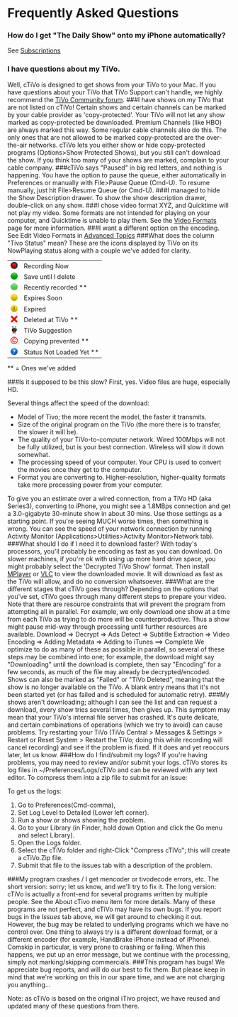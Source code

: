 # Frequently Asked Questions

### How do I get "The Daily Show" onto my iPhone automatically?  
See [Subscriptions]()
### I have questions about my TiVo.  
Well, cTiVo is designed to get shows from your TiVo to your Mac. If you have questions about your TiVo that TiVo Support can't handle, we highly recommend the [TiVo Community forum](http://TiVocommunity.com/TiVo-vb/index.php).
###I have shows on my TiVo that are not listed on cTiVo!
Certain shows and certain channels can be marked by your cable provider as 'copy-protected'. Your TiVo will not let any show marked as copy-protected be downloaded. Premium Channels (like HBO) are always marked this way. Some regular cable channels also do this. The only ones that are not allowed to be marked copy-protected are the over-the-air networks. cTiVo lets you either show or hide copy-protected programs (Options>Show Protected Shows), but you still can't download the show. If you think too many of your shows are marked, complain to your cable company.
###cTiVo says "Paused" in big red letters, and nothing is happening.
You have the option to pause the queue, either automatically in Preferences or manually with File>Pause Queue (Cmd-U). To resume manually, just hit File>Resume Queue (or Cmd-U).
###I managed to hide the Show Description drawer.
To show the show description drawer, double-click on any show.
###I chose video format XYZ, and Quicktime will not play my video.
Some formats are not intended for playing on your computer, and Quicktime is unable to play them. See the [Video Formats](Video-Formats.md) page for more information.
###I want a different option on the encoding.
   See Edit Video Formats in [Advanced Topics](Advanced-Topics.md) 
###What does the column "Tivo Status" mean?
These are the icons displayed by TiVo on its NowPlaying status along with a couple we've added for clarity. 
<!-- The following should use Markdown img refs ()[Images/xyz.png], but github has an odd bug -->
<!-- Same with **; no markdown interp in cells, at least sometimes. -->
<table>
    <tr> <td><img src="Images/in-progress-recording.png" alt= ""/></td><td>Recording Now</td></tr>
    <tr> <td><img src="Images/save-until-i-delete-recording.png" alt-""/></td><td>Save until I delete</td></tr>
    <tr> <td><img src="Images/recent-recording.png" alt-""/></td><td>Recently recorded **</td></tr>
    <tr> <td><img src="Images/expires-soon-recording.png" alt-""/></td><td>Expires Soon</td></tr>
    <tr> <td><img src="Images/expired-recording.png" alt-""/></td><td>Expired</td></tr>
    <tr> <td><img src="Images/deleted.png" alt-""/></td><td>Deleted at TiVo **</td></tr>
    <tr> <td><img src="Images/suggestion-recording.png" alt-""/></td><td>TiVo Suggestion</td></tr>
    <tr> <td><img src="Images/copyright.png" alt-""/></td><td>Copying prevented **</td></tr>
    <tr> <td><img src="Images/status-unknown.png" alt-""/></td><td>Status Not Loaded Yet ** </td></tr>
</table>

** = Ones we've added 

###Is it supposed to be this slow?
 First, yes. Video files are huge, especially HD.
 
Several things affect the speed of the download:

- Model of Tivo; the more recent the model, the faster it transmits.
- Size of the original program on the TiVo (the more there is to transfer, the slower it will be).
- The quality of your TiVo-to-computer network. Wired 100Mbps will not be fully utilized, but is your best connection. Wireless will slow it down somewhat.
- The processing speed of your computer. Your CPU is used to convert the movies once they get to the computer.
- Format you are converting to. Higher-resolution, higher-quality formats take more processing power from your computer.

To give you an estimate over a wired connection, from a TiVo HD (aka Series3), converting to iPhone, you might see a 1.8MBps connection and get a 3.0-gigabyte 30-minute show in about 30 mins. Use those settings as a starting point. If you're seeing MUCH worse times, then something is wrong. You can see the speed of your network connection by running Activity Monitor (Applications>Utilities>Activity Monitor>Network tab).
###What should I do if I need it to download faster?
   With today's processors, you'll probably be encoding as fast as you can download. On slower machines, if you're ok with using up more hard drive space, you might probably select the 'Decrypted TiVo Show' format. Then install [MPlayer](http://www.mplayerosx.ch]) or [VLC](http://www.videolan.org/vlc/index.html) to view the downloaded movie. It will download as fast as the TiVo will allow, and do no conversion whatsoever.
###What are the different stages that cTiVo goes through?
   Depending on the options that you've set, cTiVo goes through many different steps to prepare your video.  Note that there are resource constraints that will prevent the program from attempting all in parallel. For example, we only download one show at a time from each TiVo as trying to do more will be counterproductive. Thus a show might pause mid-way through processing until further resources are available.
  Download => Decrypt => Ads Detect => Subtitle Extraction => Video Encoding => Adding Metadata => Adding to iTunes ==> Complete 
   We optimize to do as many of these as possible in parallel, so several of these steps may be combined into one; for example, the download might say "Downloading" until the download is complete, then say "Encoding" for a few seconds, as much of the file may already be decrypted/encoded. Shows can also be marked as "Failed" or "TiVo Deleted", meaning that the show is no longer available on the TiVo. A blank entry means that it's not been started yet (or has failed and is scheduled for automatic retry).
###My shows aren't downloading; although I can see the list and can request a download, every show tries several times, then gives up.
This symptom may mean that your TiVo's internal file server has crashed. It's quite delicate, and certain combinations of operations (which we try to avoid) can cause problems. Try restarting your TiVo (TiVo Central > Messages & Settings > Restart or Reset System > Restart the TiVo; doing this while recording will cancel recording) and see if the problem is fixed. If it does and yet reoccurs later, let us know.
###How do I find/submit my logs?
If you're having problems, you may need to review and/or submit your logs. cTiVo stores its log files in ~/Preferences/Logs/cTiVo and can be reviewed with any text editor. To compress them into a zip file to submit for an issue:

To get us the logs:
  1. Go to Preferences(Cmd-comma), 
  2. Set Log Level to Detailed (Lower left corner). 
  3. Run a show or shows showing the problem.  
  4. Go to your Library (in Finder, hold down Option and click the Go menu and select Library). 
  5. Open the Logs folder.
  6. Select the cTiVo folder and right-Click "Compress cTiVo"; this will create a cTiVo.Zip file.
  7. Submit that file to the issues tab with a description of the problem.

###My program crashes / I get mencoder or tivodecode errors, etc.
 The short version: sorry; let us know, and we'll try to fix it.
The long version: cTiVo is actually a front-end for several programs written by multiple people. See the About cTivo menu item for more details. Many of these programs are not perfect, and cTiVo may have its own bugs. If you report bugs in the *Issues* tab above, we will get around to checking it out. However, the bug may be related to underlying programs which we have no control over.  One thing to always try is a different download format, or a different encoder (for example, HandBrake iPhone instead of iPhone). Comskip in particular, is very prone to crashing or failing. When this happens, we put up an error message, but we continue with the processing, simply not marking/skipping commercials.
###This program has bugs!
   We appreciate bug reports, and will do our best to fix them. But please keep in mind that we're working on this in our spare time, and we are not charging you anything...

Note: as cTiVo is based on the original iTivo project, we have reused and updated many of these questions from there.
